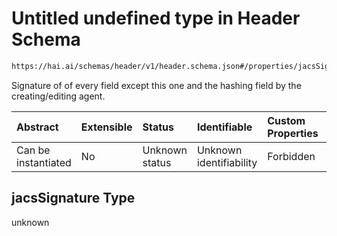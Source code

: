 # Untitled undefined type in Header Schema

```txt
https://hai.ai/schemas/header/v1/header.schema.json#/properties/jacsSignature
```

Signature of of every field except this one and the hashing field by the creating/editing agent.

| Abstract            | Extensible | Status         | Identifiable            | Custom Properties | Additional Properties | Access Restrictions | Defined In                                                                            |
| :------------------ | :--------- | :------------- | :---------------------- | :---------------- | :-------------------- | :------------------ | :------------------------------------------------------------------------------------ |
| Can be instantiated | No         | Unknown status | Unknown identifiability | Forbidden         | Allowed               | none                | [header.schema.json\*](../../out/header/v1/header.schema.json "open original schema") |

## jacsSignature Type

unknown
